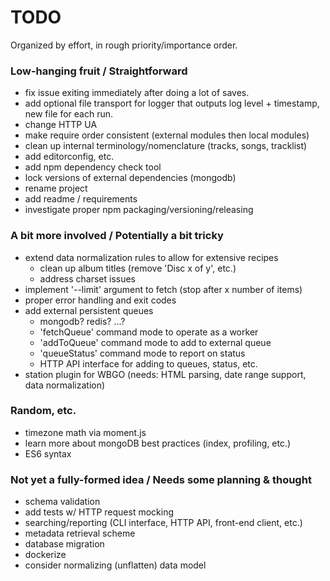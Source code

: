 # TODO

Organized by effort, in rough priority/importance order.


### Low-hanging fruit / Straightforward

* fix issue exiting immediately after doing a lot of saves.
* add optional file transport for logger that outputs log level + timestamp, new file for each run.
* change HTTP UA
* make require order consistent (external modules then local modules)
* clean up internal terminology/nomenclature (tracks, songs, tracklist)
* add editorconfig, etc.
* add npm dependency check tool
* lock versions of external dependencies (mongodb)
* rename project
* add readme / requirements
* investigate proper npm packaging/versioning/releasing


### A bit more involved / Potentially a bit tricky

* extend data normalization rules to allow for extensive recipes
  * clean up album titles (remove 'Disc x of y', etc.)
  * address charset issues
* implement '--limit' argument to fetch (stop after x number of items)
* proper error handling and exit codes
* add external persistent queues
  * mongodb? redis? ...?
  * 'fetchQueue' command mode to operate as a worker
  * 'addToQueue' command mode to add to external queue
  * 'queueStatus' command mode to report on status
  * HTTP API interface for adding to queues, status, etc.
* station plugin for WBGO (needs: HTML parsing, date range support, data normalization)


### Random, etc.

* timezone math via moment.js
* learn more about mongoDB best practices (index, profiling, etc.)
* ES6 syntax


### Not yet a fully-formed idea / Needs some planning & thought

* schema validation
* add tests w/ HTTP request mocking
* searching/reporting (CLI interface, HTTP API, front-end client, etc.)
* metadata retrieval scheme
* database migration
* dockerize
* consider normalizing (unflatten) data model
